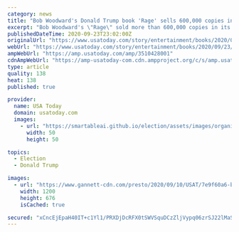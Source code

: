 ```yaml
---
category: news
title: "Bob Woodward's Donald Trump book 'Rage' sells 600,000 copies in first week"
excerpt: "Bob Woodward's \"Rage\" sold more than 600,000 copies in its first week of publication, continuing a yearlong wave of blockbuster books about the president. The first week sales include hardcovers, audiobooks and e-books."
publishedDateTime: 2020-09-23T23:02:00Z
originalUrl: "https://www.usatoday.com/story/entertainment/books/2020/09/23/bob-woodward-donald-trump-book-rage-first-week-sales/3510428001/"
webUrl: "https://www.usatoday.com/story/entertainment/books/2020/09/23/bob-woodward-donald-trump-book-rage-first-week-sales/3510428001/"
ampWebUrl: "https://amp.usatoday.com/amp/3510428001"
cdnAmpWebUrl: "https://amp-usatoday-com.cdn.ampproject.org/c/s/amp.usatoday.com/amp/3510428001"
type: article
quality: 138
heat: 138
published: true

provider:
  name: USA Today
  domain: usatoday.com
  images:
    - url: "https://smartableai.github.io/election/assets/images/organizations/usatoday.com-50x50.jpg"
      width: 50
      height: 50

topics:
  - Election
  - Donald Trump

images:
  - url: "https://www.gannett-cdn.com/presto/2020/09/10/USAT/7e9f60a6-b218-4d48-a3e9-5488e4e51393-Rage.jpg?auto=webp&crop=595,335,x1,y516&format=pjpg&width=1200"
    width: 1200
    height: 676
    isCached: true

secured: "xCncEjEpaH40IT+c1Yl1/PRXDjDcRFX0tSWVSquDCzZljVypq06zrSJ22lMaSs2dKZOLPzqG9T+TCpYe5GZ/akvZKQQc1pdCAkb+hT1ritMl8FhzDSreMosYyKZBI/+kiMlRvZD5FRPhZjTHaZIk1wj5PVY/CQtooPelbLElkxLn8jH/2PCqaDuEascaAwJMQu38rbNUqj+RPJbw1VXF9o0lronoc1QaiQWxWKLK9owWqkbABr54Z98AsHYKerFGvnGLQnUQ1JR9xoJS59bwIuWrbdLd23OiBGe32fbclarp/XSP0Cu/vedknH0hNRrlkGGUXhR6mHlxtzqFIoMPVuuggqcXP8jOUL6Sd097Tbg=;pRxJR/ybfyeY32EbQ9shKg=="
---
```


